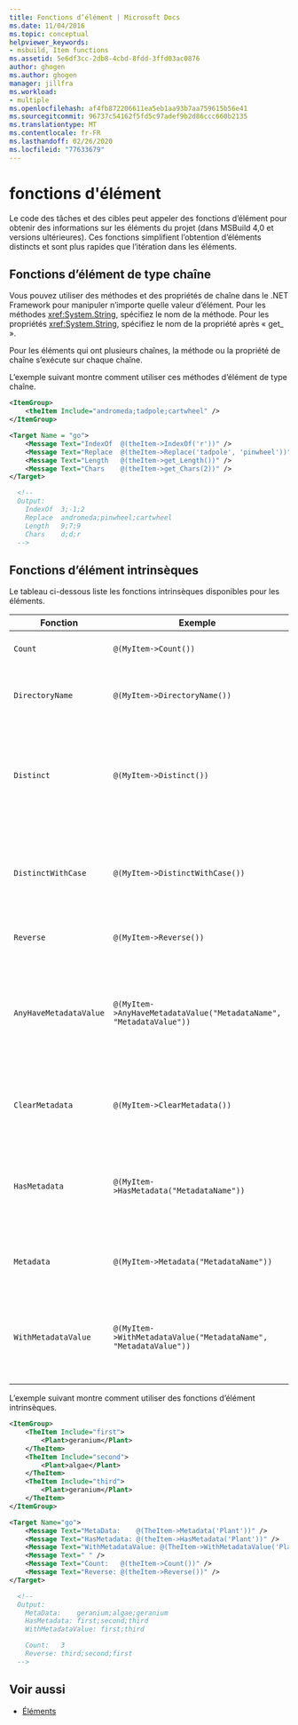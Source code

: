 ```yaml
---
title: Fonctions d’élément | Microsoft Docs
ms.date: 11/04/2016
ms.topic: conceptual
helpviewer_keywords:
- msbuild, Item functions
ms.assetid: 5e6df3cc-2db8-4cbd-8fdd-3ffd03ac0876
author: ghogen
ms.author: ghogen
manager: jillfra
ms.workload:
- multiple
ms.openlocfilehash: af4fb872206611ea5eb1aa93b7aa759615b56e41
ms.sourcegitcommit: 96737c54162f5fd5c97adef9b2d86ccc660b2135
ms.translationtype: MT
ms.contentlocale: fr-FR
ms.lasthandoff: 02/26/2020
ms.locfileid: "77633679"
---
```

# <a name="item-functions"></a>fonctions d'élément

Le code des tâches et des cibles peut appeler des fonctions d’élément pour obtenir des informations sur les éléments du projet (dans MSBuild 4,0 et versions ultérieures). Ces fonctions simplifient l’obtention d’éléments distincts et sont plus rapides que l’itération dans les éléments.

## <a name="string-item-functions"></a>Fonctions d’élément de type chaîne

Vous pouvez utiliser des méthodes et des propriétés de chaîne dans le .NET Framework pour manipuler n’importe quelle valeur d’élément. Pour les méthodes <xref:System.String>, spécifiez le nom de la méthode. Pour les propriétés <xref:System.String>, spécifiez le nom de la propriété après « get_ ».

Pour les éléments qui ont plusieurs chaînes, la méthode ou la propriété de chaîne s’exécute sur chaque chaîne.

L’exemple suivant montre comment utiliser ces méthodes d’élément de type chaîne.

```xml
<ItemGroup>
    <theItem Include="andromeda;tadpole;cartwheel" />
</ItemGroup>

<Target Name = "go">
    <Message Text="IndexOf  @(theItem->IndexOf('r'))" />
    <Message Text="Replace  @(theItem->Replace('tadpole', 'pinwheel'))" />
    <Message Text="Length   @(theItem->get_Length())" />
    <Message Text="Chars    @(theItem->get_Chars(2))" />
</Target>

  <!--
  Output:
    IndexOf  3;-1;2
    Replace  andromeda;pinwheel;cartwheel
    Length   9;7;9
    Chars    d;d;r
  -->
```

## <a name="intrinsic-item-functions"></a>Fonctions d’élément intrinsèques

Le tableau ci-dessous liste les fonctions intrinsèques disponibles pour les éléments.

|Fonction|Exemple|Description|
|--------------|-------------|-----------------|
|`Count`|`@(MyItem->Count())`|Retourne le nombre d’éléments.|
|`DirectoryName`|`@(MyItem->DirectoryName())`|Retourne l’équivalent de `Path.DirectoryName` pour chaque élément.|
|`Distinct`|`@(MyItem->Distinct())`|Retourne les éléments qui ont des valeurs `Include` distinctes. Les métadonnées sont ignorées. La comparaison ne respecte pas la casse.|
|`DistinctWithCase`|`@(MyItem->DistinctWithCase())`|Retourne les éléments qui ont des valeurs `itemspec` distinctes. Les métadonnées sont ignorées. La comparaison respecte la casse.|
|`Reverse`|`@(MyItem->Reverse())`|Retourne les éléments en ordre inverse.|
|`AnyHaveMetadataValue`|`@(MyItem->AnyHaveMetadataValue("MetadataName", "MetadataValue"))`|Retourne un `boolean` pour indiquer si un élément a le nom et la valeur des métadonnées fournies. La comparaison ne respecte pas la casse.|
|`ClearMetadata`|`@(MyItem->ClearMetadata())`|Retourne les éléments avec leurs métadonnées effacées. Seul `itemspec` est conservé.|
|`HasMetadata`|`@(MyItem->HasMetadata("MetadataName"))`|Retourne les éléments qui ont le nom des métadonnées fourni. La comparaison ne respecte pas la casse.|
|`Metadata`|`@(MyItem->Metadata("MetadataName"))`|Retourne les valeurs des métadonnées qui ont le nom des métadonnées.|
|`WithMetadataValue`|`@(MyItem->WithMetadataValue("MetadataName", "MetadataValue"))`|Retourne les éléments qui ont le nom et la valeur des métadonnées fournis. La comparaison ne respecte pas la casse.|

L’exemple suivant montre comment utiliser des fonctions d’élément intrinsèques.

```xml
<ItemGroup>
    <TheItem Include="first">
        <Plant>geranium</Plant>
    </TheItem>
    <TheItem Include="second">
        <Plant>algae</Plant>
    </TheItem>
    <TheItem Include="third">
        <Plant>geranium</Plant>
    </TheItem>
</ItemGroup>

<Target Name="go">
    <Message Text="MetaData:    @(TheItem->Metadata('Plant'))" />
    <Message Text="HasMetadata: @(theItem->HasMetadata('Plant'))" />
    <Message Text="WithMetadataValue: @(TheItem->WithMetadataValue('Plant', 'geranium'))" />
    <Message Text=" " />
    <Message Text="Count:   @(theItem->Count())" />
    <Message Text="Reverse: @(theItem->Reverse())" />
</Target>

  <!--
  Output:
    MetaData:    geranium;algae;geranium
    HasMetadata: first;second;third
    WithMetadataValue: first;third

    Count:   3
    Reverse: third;second;first
  -->
```

## <a name="see-also"></a>Voir aussi

- [Éléments](../msbuild/msbuild-items.md)
